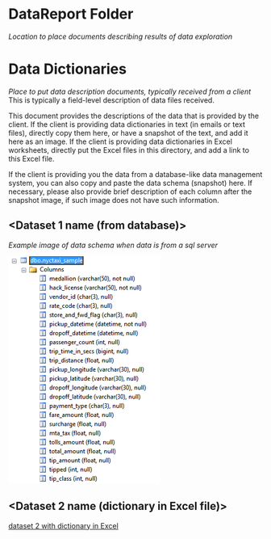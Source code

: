 # DataReport Folder
_Location to place documents describing results of data exploration_

# Data Dictionaries
_Place to put data description documents, typically received from a client_
This is typically a field-level description of data files received.

This document provides the descriptions of the data that is provided by the client. If the client is providing data dictionaries in text (in emails or text files), directly copy them here, or have a snapshot of the text, and add it here as an image. If the client is providing data dictionaries in Excel worksheets, directly put the Excel files in this directory, and add a link to this Excel file.

If the client is providing you the data from a database-like data management system, you can also copy and paste the data schema (snapshot) here. If necessary, please also provide brief description of each column after the snapshot image, if such image does not have such information. 

## <Dataset 1 name (from database)\>

_Example image of data schema when data is from a sql server_

![](../../figures/docs/data-dictionary-from-sql-table.PNG)

## <Dataset 2 name (dictionary in Excel file)\>

[dataset 2 with dictionary in Excel](./Raw-Data-Dictionary.csv)
